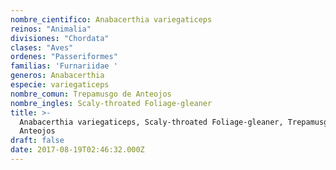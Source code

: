 ```yaml
---
nombre_cientifico: Anabacerthia variegaticeps
reinos: "Animalia"
divisiones: "Chordata"
clases: "Aves"
ordenes: "Passeriformes"
familias: 'Furnariidae '
generos: Anabacerthia
especie: variegaticeps
nombre_comun: Trepamusgo de Anteojos
nombre_ingles: Scaly-throated Foliage-gleaner
title: >-
  Anabacerthia variegaticeps, Scaly-throated Foliage-gleaner, Trepamusgo de
  Anteojos
draft: false
date: 2017-08-19T02:46:32.000Z
---
```


